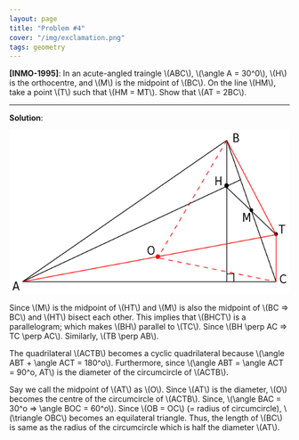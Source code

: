 ```yaml
---
layout: page
title: "Problem #4"
cover: "/img/exclamation.png"
tags: geometry
---
```


**[INMO-1995]**: In an acute-angled traingle \\(ABC\\), \\(\angle A = 30^0\\), \\(H\\) is the orthocentre, and \\(M\\) is the midpoint of \\(BC\\). On the line \\(HM\\), take a point \\(T\\) such that \\(HM = MT\\). Show that \\(AT = 2BC\\).

---

**Solution**:

![Figure](/maths/figures/problem-4.png)

Since \\(M\\) is the midpoint of \\(HT\\) and \\(M\\) is also the midpoint of \\(BC => BC\\) and \\(HT\\) bisect each other. This implies that \\(BHCT\\) is a parallelogram; which makes \\(BH\\) parallel to \\(TC\\). Since \\(BH \perp AC => TC \perp AC\\). Similarly, \\(TB \perp AB\\).

The quadrilateral \\(ACTB\\) becomes a cyclic quadrilateral because \\(\angle ABT + \angle ACT = 180^o\\). Furthermore, since \\(\angle ABT = \angle ACT = 90^o, AT\\) is the diameter of the circumcircle of \\(ACTB\\). 

Say we call the midpoint of \\(AT\\) as \\(O\\). Since \\(AT\\) is the diameter, \\(O\\) becomes the centre of the circumcircle of \\(ACTB\\). Since, \\(\angle BAC = 30^o => \angle BOC = 60^o\\). Since \\(OB = OC\\) (= radius of circumcircle), \\(\triangle OBC\\) becomes an equilateral triangle. Thus, the length of \\(BC\\) is same as the radius of the circumcircle which is half the diameter \\(AT\\).